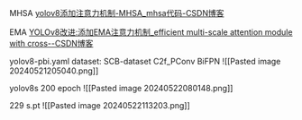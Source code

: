MHSA [yolov8添加注意力机制-MHSA_mhsa代码-CSDN博客](https://blog.csdn.net/ROCKY__________/article/details/131804291)

EMA [YOLOv8改进:添加EMA注意力机制_efficient multi-scale attention module with cross--CSDN博客](https://blog.csdn.net/ShawN1022/article/details/132854884)


yolov8-pbi.yaml
dataset: SCB-dataset
C2f_PConv BiFPN
![[Pasted image 20240521205040.png]]


yolov8s 200 epoch
![[Pasted image 20240522080148.png]]

229 s.pt
![[Pasted image 20240522113203.png]]
